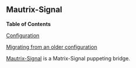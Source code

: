 ## Mautrix-Signal

**Table of Contents**

[Configuration](#module-services-mautrix-signal-configuration)

[Migrating from an older configuration](#module-services-mautrix-signal-migrate-configuration)

[Mautrix-Signal](https://github.com/mautrix/signal) is a Matrix-Signal puppeting bridge.

